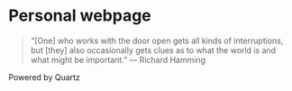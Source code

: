 # Personal webpage

> “[One] who works with the door open gets all kinds of interruptions, but [they] also occasionally gets clues as to what the world is and what might be important.” — Richard Hamming

Powered by Quartz
